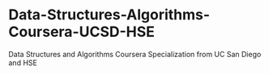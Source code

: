 # Data-Structures-Algorithms-Coursera-UCSD-HSE
Data Structures and Algorithms Coursera Specialization from UC San Diego and HSE
